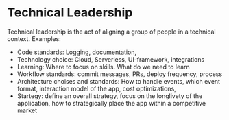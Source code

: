# Technical Leadership

Technical leadership is the act of aligning a group of people in a technical context. Examples:

 - Code standards: Logging, documentation, 
 - Technology choice: Cloud, Serverless, UI-framework, integrations
 - Learning: Where to focus on skills. What do we need to learn
 - Workflow standards: commit messages, PRs, deploy frequency, process
 - Architecture choises and standards: How to handle events, which event format, interaction model of the app,
 cost optimizations, 
 - Startegy: define an overall strategy, focus on the longlivety of the application, how to strategically place the app within a competitive market